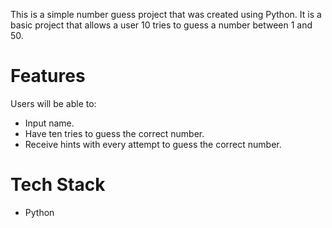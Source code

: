 This is a simple number guess project that was created using Python. It is a basic project that allows a user 10 tries to guess a number between 1 and 50. 

# Features 
Users will be able to:
- Input name.
- Have ten tries to guess the correct number.
- Receive hints with every attempt to guess the correct number.

# Tech Stack
- Python
